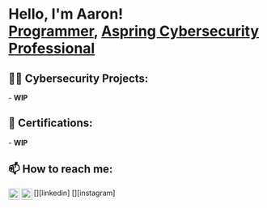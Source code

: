 <h1>Hello, I'm Aaron! <br/><a href="https://github.com/AaronM-net">Programmer</a>, <a href="https://www.linkedin.com/in/joshmadakor/">Aspring Cybersecurity Professional</a>

<h2>👨‍💻 Cybersecurity Projects:</h2>
- <b>WIP</b>
  <!-- - [Praciting DS & Algos in Python](https://github.com/joshmadakor1/Algorithms-Practice) -->
 
<h2>📜 Certifications:</h2>
- <b>WIP</b>

<h2> 📫 How to reach me:</h2>
[<img align="left" alt="AaronMathias | LinkedIn" width="22px" src="https://cdn.jsdelivr.net/npm/simple-icons@v3/icons/linkedin.svg" />][linkedin]
[<img align="left" alt="AaronMathias | Instagram" width="22px" src="https://cdn.jsdelivr.net/npm/simple-icons@v3/icons/instagram.svg" />][instagram]

[instagram]: https://www.instagram.com/aye_aron.m/
[linkedin]: https://linkedin.com/


<!--
**AaronM-net/AaronM-net** is a ✨ _special_ ✨ repository because its `README.md` (this file) appears on your GitHub profile.

Here are some ideas to get you started:

- 🔭 I’m currently working on ...
- 🌱 I’m currently learning ...
- 👯 I’m looking to collaborate on ...
- 🤔 I’m looking for help with ...
- 💬 Ask me about ...
- 📫 How to reach me: ...
- 😄 Pronouns: ...
- ⚡ Fun fact: ...
-->
